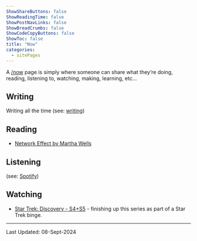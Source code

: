 ```yaml
---
ShowShareButtons: false
ShowReadingTime: false
ShowPostNavLinks: false
ShowBreadCrumbs: false
ShowCodeCopyButtons: false
ShowToc: false
title: "Now"
categories:
  - sitePages
---
```


A [/now](/now) page is simply where someone can share what they’re doing, reading, listening to, watching, making, learning, etc...

## Writing

Writing all the time (see: [writing](/pages#writing))

## Reading

* [Network Effect by Martha Wells](https://en.wikipedia.org/wiki/Network_Effect_(novel))

## Listening

(see: [Spotify](https://open.spotify.com/user/liamjbennett))

## Watching

* [Star Trek: Discovery - S4+S5](https://m.imdb.com/title/tt5171438/episodes) - finishing up this series as part of a Star Trek binge.

---
Last Updated: 08-Sept-2024